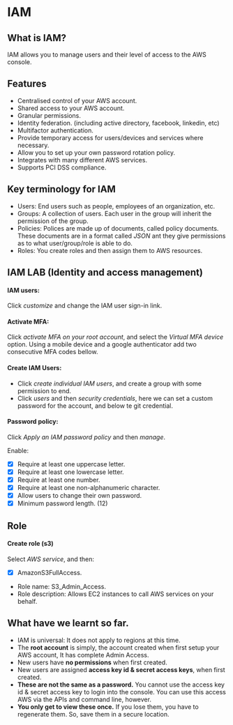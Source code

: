 # IAM
## What is IAM?

IAM allows you to manage users and their level of access to the AWS console.

## Features

- Centralised control of your AWS account.
- Shared access to your AWS account.
- Granular permissions.
- Identity federation. (including active directory, facebook, linkedin, etc)
- Multifactor authentication.
- Provide temporary access for users/devices and services where necessary.
- Allow you to set up your own password rotation policy.
- Integrates with many different AWS services.
- Supports PCI DSS compliance.

## Key terminology for IAM

- Users: End users such as people, employees of an organization, etc.
- Groups: A collection of users. Each user in the group will inherit the permission of the group.
- Policies: Polices are made up of documents, called policy documents. These documents are in a format called *JSON* ant they give permissions as to what user/group/role is able to do.
- Roles: You create roles and then assign them to AWS resources.

## IAM LAB (Identity and access management)
#### IAM users:

Click *customize* and change the IAM user sign-in link.

#### Activate MFA:

Click *activate MFA on your root account*, and select the *Virtual MFA device* option. Using a mobile device and a google authenticator add two consecutive MFA codes bellow.

#### Create IAM Users:

- Click *create individual IAM users*, and create a group with some permission to end.
- Click *users* and then *security credentials*, here we can set a custom password for the account, and below te git credential.

#### Password policy:

Click *Apply an IAM password policy* and then *manage*.

Enable:

- [x] Require at least one uppercase letter.
- [x] Require at least one lowercase letter.
- [x] Require at least one number.
- [x] Require at least one non-alphanumeric character.
- [x] Allow users to change their own password.
- [x] Minimum password length. (12)

## Role
#### Create role (s3)

Select *AWS service*, and then:

- [x] AmazonS3FullAccess.
- Role name: S3_Admin_Access.
- Role description: Allows EC2 instances to call AWS services on your behalf.

## What have we learnt so far.

- IAM is universal: It does not apply to regions at this time.
- The **root account** is simply, the account created when first setup your AWS account, It has complete Admin Access.
- New users have **no permissions** when first created.
- New users are assigned **access key id & secret access keys**, when first created.
- **These are not the same as a password.** You cannot use the access key id & secret access key to login into the console. You can use this access AWS via the APIs and command line, however.
- **You only get to view these once.** If you lose them, you have to regenerate them. So, save them in a secure location.